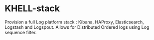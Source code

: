 # KHELL-stack
Provision a full Log platform stack : Kibana, HAProxy, Elasticsearch, Logstash and Logspout. Allows for Distributed Ordered logs using Log sequence filter.


